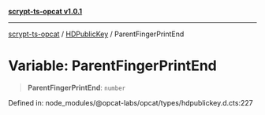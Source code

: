 [**scrypt-ts-opcat v1.0.1**](../../../README.md)

***

[scrypt-ts-opcat](../../../README.md) / [HDPublicKey](../README.md) / ParentFingerPrintEnd

# Variable: ParentFingerPrintEnd

> **ParentFingerPrintEnd**: `number`

Defined in: node\_modules/@opcat-labs/opcat/types/hdpublickey.d.cts:227
